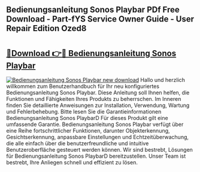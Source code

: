 ## Bedienungsanleitung Sonos Playbar PDf Free Download - Part-fYS Service Owner Guide - User Repair Edition Ozed8

# <h2><a href="http://df0hmf.blite.top/?on=Bedienungsanleitung+Sonos+Playbar">🔗Download 👉🔴 Bedienungsanleitung Sonos Playbar</a></h2>

[![Bedienungsanleitung Sonos Playbar new download](https://i.imgur.com/lujVjoI.png)](http://df0hmf.blite.top/?on=Bedienungsanleitung+Sonos+Playbar)
Hallo und herzlich willkommen zum Benutzerhandbuch für Ihr neu konfiguriertes Bedienungsanleitung Sonos Playbar. Diese Anleitung soll Ihnen helfen, die Funktionen und Fähigkeiten Ihres Produkts zu beherrschen. Im Inneren finden Sie detaillierte Anweisungen zur Installation, Verwendung, Wartung und Fehlerbehebung. Bitte lesen Sie die Garantieinformationen Bedienungsanleitung Sonos PlaybarD Für dieses Produkt gilt eine umfassende Garantie. Bedienungsanleitung Sonos Playbar verfügt über eine Reihe fortschrittlicher Funktionen, darunter Objekterkennung, Gesichtserkennung, anpassbare Einstellungen und Echtzeitüberwachung, die alle einfach über die benutzerfreundliche und intuitive Benutzeroberfläche gesteuert werden können. Wir sind bestrebt, Lösungen für Bedienungsanleitung Sonos PlaybarD bereitzustellen. Unser Team ist bestrebt, Ihre Anliegen schnell und effizient zu lösen.
